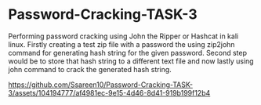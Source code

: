 # Password-Cracking-TASK-3
Performing password cracking using John the Ripper or Hashcat in kali linux. 
Firstly creating a test zip file with a password the using zip2john command for generating hash string for the given password. 
Second step would be to store that hash string to a different text file and now 
lastly using john command to crack the generated hash string. 


https://github.com/Ssareen10/Password-Cracking-TASK-3/assets/104194777/af4981ec-9e15-4d46-8d41-919b199f12b4

